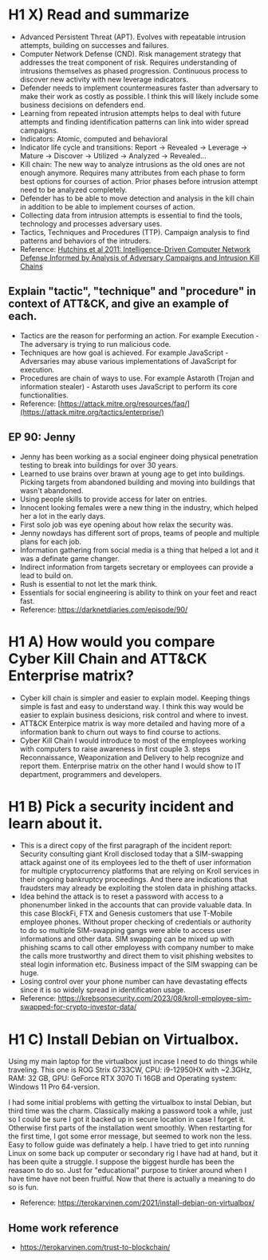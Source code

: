 # H1 X) Read and summarize
- Advanced Persistent Threat (APT). Evolves with repeatable intrusion attempts, building on successes and failures.
- Computer Network Defense (CND). Risk management strategy that addresses the treat component of risk. Requires understanding of intrusions themselves as phased progression. Continuous process to discover new activity with new leverage indicators.
- Defender needs to implement countermeasures faster than adversary to make their work as costly as possible. I think this will likely include some business decisions on defenders end.
- Learning from repeated intrusion attempts helps to deal with future attempts and finding identification patterns can link into wider spread campaigns.
- Indicators: Atomic, computed and behavioral
- Indicator life cycle and transitions: Report -> Revealed -> Leverage -> Mature -> Discover -> Utilized -> Analyzed -> Revealed...
- Kill chain: The new way to analyze intrusions as the old ones are not enough anymore. Requires many attributes from each phase to form best options for courses of action. Prior phases before intrusion attempt need to be analyzed completely.
- Defender has to be able to move detection and analysis in the kill chain in addition to be able to implement courses of action.
- Collecting data from intrusion attempts is essential to find the tools, technology and processes adversary uses.
- Tactics, Techniques and Procedures (TTP). Campaign analysis to find patterns and behaviors of the intruders.
- Reference: [Hutchins et al 2011: Intelligence-Driven Computer Network Defense Informed by Analysis of Adversary Campaigns and Intrusion Kill Chains](https://lockheedmartin.com/content/dam/lockheed-martin/rms/documents/cyber/LM-White-Paper-Intel-Driven-Defense.pdf)

## Explain "tactic", "technique" and "procedure" in context of ATT&CK, and give an example of each.
- Tactics are the reason for performing an action. For example	Execution	- The adversary is trying to run malicious code. 
- Techniques are how goal is achieved. For example JavaScript	- Adversaries may abuse various implementations of JavaScript for execution.
- Procedures are chain of ways to use. For example 	Astaroth (Trojan and information stealer) -	Astaroth uses JavaScript to perform its core functionalities. 
- Reference: [https://attack.mitre.org/resources/faq/](https://attack.mitre.org/tactics/enterprise/)

## EP 90: Jenny
- Jenny has been working as a social engineer doing physical penetration testing to break into buildings for over 30 years.
- Learned to use brains over brawn at young age to get into buildings. Picking targets from abandoned building and moving into buildings that wasn't abandoned.
- Using people skills to provide access for later on entries.
- Innocent looking females were a new thing in the industry, which helped her a lot in the early days.
- First solo job was eye opening about how relax the security was.
- Jenny nowdays has different sort of props, teams of people and multiple plans for each job.
- Information gathering from social media is a thing that helped a lot and it was a definate game changer.
- Indirect information from targets secretary or employees can provide a lead to build on.
- Rush is essential to not let the mark think.
- Essentials for social engineering is ability to think on your feet and react fast.
- Reference: https://darknetdiaries.com/episode/90/

# H1 A) How would you compare Cyber Kill Chain and ATT&CK Enterprise matrix? 
- Cyber kill chain is simpler and easier to explain model. Keeping things simple is fast and easy to understand way. I think this way would be easier to explain business desicions, risk control and where to invest.
- ATT&CK Enterpice matrix is way more detailed and having more of a information bank to churn out ways to find course to actions.
- Cyber Kill Chain I would introduce to most of the employees working with computers to raise awareness in first couple 3. steps Reconnaissance, Weaponization and Delivery to help recognize and report them. Enterprise matrix on the other hand I would show to IT department, programmers and developers.

# H1 B) Pick a security incident and learn about it.
- This is a direct copy of the first paragraph of the incident report: Security consulting giant Kroll disclosed today that a SIM-swapping attack against one of its employees led to the theft of user information for multiple cryptocurrency platforms that are relying on Kroll services in their ongoing bankruptcy proceedings. And there are indications that fraudsters may already be exploiting the stolen data in phishing attacks.
- Idea behind the attack is to reset a password with access to a phonenumber linked in the accounts that can provide valuable data. In this case BlockFi, FTX and Genesis customers that use T-Mobile employee phones. Without proper checking of credentials or authority to do so multiple SIM-swapping gangs were able to access user informations and other data. SIM swapping can be mixed up with phishing scams to call other employess with company number to make the calls more trustworthy and direct them to visit phishing websites to steal login information etc. Business impact of the SIM swapping can be huge.
- Losing control over your phone number can have devastating effects since it is so widely spread in identification usage.
- Reference: https://krebsonsecurity.com/2023/08/kroll-employee-sim-swapped-for-crypto-investor-data/

# H1 C) Install Debian on Virtualbox.
Using my main laptop for the virtualbox just incase I need to do things while traveling.
This one is ROG Strix G733CW, CPU: i9-12950HX with ~2.3GHz, RAM: 32 GB, GPU: GeForce RTX 3070 Ti 16GB and Operating system: Windows 11 Pro 64-version.

I had some initial problems with getting the virtualbox to instal Debian, but third time was the charm.
Classically making a password took a while, just so I could be sure I got it backed up in secure location in case I forget it.
Otherwise first parts of the installation went smoothly.
When restarting for the first time, I got some error message, but seemed to work non the less.
Easy to follow guide was definately a help. I have tried to get into running Linux on some back up computer or secondary rig I have had at hand, but it has been quite a struggle.
I suppose the biggest hurdle has been the reasaon to do so. Just for "educational" purpose to tinker around when I have time have not been fruitful.
Now that there is actually a meaning to do so is fun.
- Reference: https://terokarvinen.com/2021/install-debian-on-virtualbox/


## Home work reference
- https://terokarvinen.com/trust-to-blockchain/
